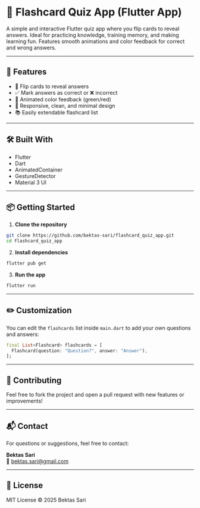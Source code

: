 # 🧠 Flashcard Quiz App (Flutter App)

A simple and interactive Flutter quiz app where you flip cards to reveal answers. 
Ideal for practicing knowledge, training memory, and making learning fun. Features smooth animations and color feedback for correct and wrong answers.

---

## 🚀 Features

- 🔄 Flip cards to reveal answers  
- ✅ Mark answers as correct or ❌ incorrect  
- 🎨 Animated color feedback (green/red)  
- 📱 Responsive, clean, and minimal design  
- 📚 Easily extendable flashcard list

---

## 🛠 Built With

- Flutter  
- Dart  
- AnimatedContainer  
- GestureDetector  
- Material 3 UI

---

## 📦 Getting Started

1. **Clone the repository**

```bash
git clone https://github.com/bektas-sari/flashcard_quiz_app.git
cd flashcard_quiz_app
```

2. **Install dependencies**

```bash
flutter pub get
```

3. **Run the app**

```bash
flutter run
```

---

## ✏️ Customization

You can edit the `flashcards` list inside `main.dart` to add your own questions and answers:

```dart
final List<Flashcard> flashcards = [
  Flashcard(question: "Question?", answer: "Answer"),
];
```

---

## 🤝 Contributing

Feel free to fork the project and open a pull request with new features or improvements!

---

## 📬 Contact

For questions or suggestions, feel free to contact:

**Bektas Sari**  
📧 [bektas.sari@gmail.com](mailto:bektas.sari@gmail.com)

---

## 📄 License

MIT License © 2025 Bektas Sari

